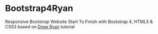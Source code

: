 # Bootstrap4Ryan
Responsive Bootstrap Website Start To Finish with Bootstrap 4, HTML5 & CSS3 based on [Drew Ryan](https://www.youtube.com/watch?v=9cKsq14Kfsw) tutorial
